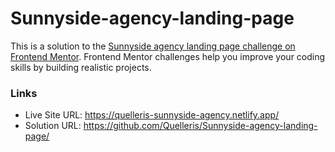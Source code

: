 # Sunnyside-agency-landing-page

This is a solution to the [Sunnyside agency landing page challenge on Frontend Mentor](https://www.frontendmentor.io/challenges/sunnyside-agency-landing-page-7yVs3B6ef). Frontend Mentor challenges help you improve your coding skills by building realistic projects. 

 ### Links
 - Live Site URL: https://quelleris-sunnyside-agency.netlify.app/
 - Solution URL: https://github.com/Quelleris/Sunnyside-agency-landing-page/
